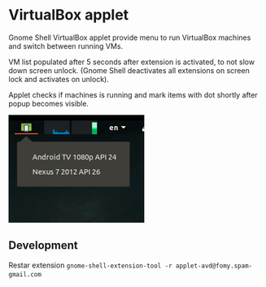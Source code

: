 # VirtualBox applet

Gnome Shell VirtualBox applet provide menu to run VirtualBox machines and switch between running VMs.

VM list populated after 5 seconds after extension is activated, to not slow down screen unlock.
(Gnome Shell deactivates all extensions on screen lock and activates on unlock).

Applet checks if machines is running and mark items with dot shortly after popup becomes visible.

![screenshot](screenshot.png?raw=true)









Development
---------

Restar extension `gnome-shell-extension-tool -r applet-avd@fomy.spam-gmail.com`